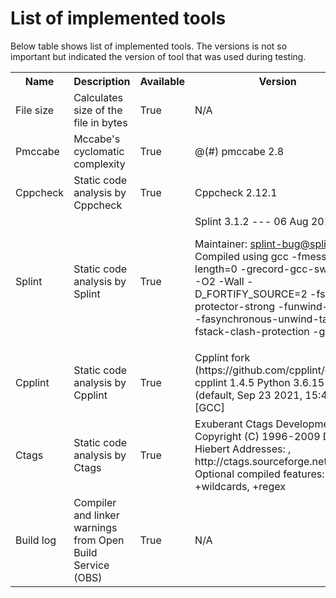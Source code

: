 # List of implemented tools 

Below table shows list of implemented tools. The versions is not so important but indicated the version of tool that was used during testing.

<table id="qlyreport_table">
<tr>
<th rowspan="1" class="GREY">Name</th>
<th rowspan="1" class="GREY">Description</th>
<th rowspan="1" class="GREY">Available</th>
<th rowspan="1" class="GREY">Version</th>
<th rowspan="1" class="GREY">Path</th>
</tr>

<tr>
<td rowspan="1">File size</td>
<td rowspan="1">Calculates size of the file in bytes</td>
<td rowspan="1">True</td>
<td rowspan="1">N/A</td>
<td rowspan="1">/usr/bin</td>
</tr>


<tr>
<td rowspan="1">Pmccabe</td>
<td rowspan="1">Mccabe's cyclomatic complexity</td>
<td rowspan="1">True</td>
<td rowspan="1">@(#) pmccabe 2.8
</td>
<td rowspan="1">/usr/bin</td>
</tr>


<tr>
<td rowspan="1">Cppcheck</td>
<td rowspan="1">Static code analysis by Cppcheck</td>
<td rowspan="1">True</td>
<td rowspan="1">Cppcheck 2.12.1
</td>
<td rowspan="1">/usr/bin</td>
</tr>


<tr>
<td rowspan="1">Splint</td>
<td rowspan="1">Static code analysis by Splint</td>
<td rowspan="1">True</td>
<td rowspan="1">Splint 3.1.2 --- 06 Aug 2018

Maintainer: splint-bug@splint.org
Compiled using gcc -fmessage-length=0 -grecord-gcc-switches -O2 -Wall
-D_FORTIFY_SOURCE=2 -fstack-protector-strong -funwind-tables
-fasynchronous-unwind-tables -fstack-clash-protection -g
</td>
<td rowspan="1">/usr/bin</td>
</tr>


<tr>
<td rowspan="1">Cpplint</td>
<td rowspan="1">Static code analysis by Cpplint</td>
<td rowspan="1">True</td>
<td rowspan="1">Cpplint fork (https://github.com/cpplint/cpplint)
cpplint 1.4.5
Python 3.6.15 (default, Sep 23 2021, 15:41:43) [GCC]
</td>
<td rowspan="1">/usr/bin</td>
</tr>


<tr>
<td rowspan="1">Ctags</td>
<td rowspan="1">Static code analysis by Ctags</td>
<td rowspan="1">True</td>
<td rowspan="1">Exuberant Ctags Development, Copyright (C) 1996-2009 Darren Hiebert
Addresses: <dhiebert@users.sourceforge.net>, http://ctags.sourceforge.net
Optional compiled features: +wildcards, +regex
</td>
<td rowspan="1">/usr/bin</td>
</tr>


<tr>
<td rowspan="1">Build log</td>
<td rowspan="1">Compiler and linker warnings from Open Build Service (OBS)</td>
<td rowspan="1">True</td>
<td rowspan="1">N/A</td>
<td rowspan="1">/usr/bin</td>
</tr>

</table>